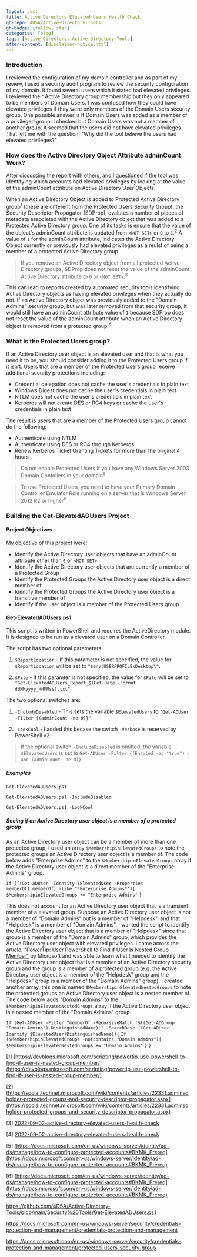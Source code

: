 ```yaml
---
layout: post
title: Active Directory Elevated Users Health Check
gh-repo: 4D5A/Active-Directory-Tools
gh-badge: [follow, star]
categories: [blog]
tags: [Active Directory, Active-Directory-Tools]
after-content: [disclaimer-notice.html]
---
```

### Introduction
I reviewed the configuration of my domain controller and as part of my review, I used a security audit program to review the security configuration of my domain. It found several users which it stated had elevated privileges. I reviewed their Active Directory group membership but they only appeared to be members of Domain Users. I was confused how they could have elevated privileges if they were only members of the Domain Users security group. One possible answer is if Domain Users was added as a member of a privileged group. I checked but Domain Users was not a member of another group. It seemed that the users did not have elevated privileges. That left me with the question, "Why did the tool believe the users had elevated privileges?"

### How does the Active Directory Object Attribute adminCount Work?
After discussing the report with others, and I questioned if the tool was identifying which accounts had elevated privileges by looking at the value of the adminCount attribute on Active Directory User Objects.

When an Active Directory Object is added to Protected Active Directory group<sup>1</sup> (these are different from the Protected Users Security Group), the Security Descriptor Propogator (SDProp), evalutes a number of pieces of metadata associated with the Active Directory object that was added to a Protected Active Directory group. One of its tasks is ensure that the value of the object's adminCount attribute is updated from ```<NOT SET>``` or ```0``` to ```1```.<sup>2</sup> A value of ```1``` for the adminCount attribute, indicates the Active Directory Object currently or previously had elevated privileges as a reulst of being a member of a protected Active Directory group.

> If you remove an Active Directory object from all protected Active Directory groups, SDProp does not reset the value of the adminCount Active Directory attribute to ```0``` or ```<NOT SET>```.<sup>3</sup>

This can lead to reports created by automated security tools identifying Active Directory objects as having elevated privileges when they actually do not. If an Active Directory object was previously added to the "Domain Admins" security group, but was later removed from that security group, it would still have an adminCount attribute value of ```1``` because SDProp does not reset the value of the adminCount attribute when an Active Directory object is removed from a protected group.<sup>4</sup>

### What is the Protected Users group?
If an Active Directory user object is an elevated user and that is what you need it to be, you should consider adding it to the Protected Users group if it isn't. Users that are a member of the Protected Users group receive additional security protections including:

* Credential delegation does not cache the user's credentials in plain text
* Windows Digest does not cache the user's credentials in plain text
* NTLM does not cache the user's credentials in plain text
* Kerberos will not create DES or RC4 keys or cache the user's credentials in plain text

The result is users that are a member of the Protected Users group cannot do the following:

* Authenticate using NTLM
* Authenticate using DES or RC4 through Kerberos
* Renew Kerberos Ticket Granting Tickets for more than the original 4 hours

> Do not enable Protected Users if you have any Windows Server 2003 Domain Contollers in your domain<sup>5</sup>

> To use Protected Users, you need to have your Primary Domain Controller Emulator Role running on a server that is Windows Server 2012 R2 or higher<sup>6</sup>

### Building the Get-ElevatedADUsers Project

#### Project Objectives
My objective of this project were:

* Identify the Active Directory user objects that have an adminCount attribute other than ```0``` or ```<NOT SET>```
* Identify the Active Directory user objects that are currently a member of a Protected Group
* Identify the Protected Groups the Active Directory user object is a direct member of
* Identify the Protected Groups the Active Directory user object is a transitive member of
* Identify if the user object is a member of the Protected Users group

#### Get-ElevatedADUsers.ps1
This script is written in PowerShell and requires the ActiveDirectory module. It is designed to be run as a elevated user on a Domain Controller.

The script has two optional parameters.

1. ```$ReportLocation``` - If this parameter is not specified, the value for ```$ReportLocation``` will be set to ```"$env:USERPROFILE\Desktop\"```.

2. ```$File``` - If this paramter is not specified, the value for ```$File``` will be set to ```"Get-ElevatedADUsers_Report_$(Get-Date -Format ddMMyyyy_HHMMss).txt"```.

The two optional switches are:

1. ```-IncludeDisabled``` - This sets the variable ```$ElevatedUsers``` to ```"Get-ADUser -Filter {(adminCount -ne 0)}"```.

2. ```-LookCool``` - I added this becase the switch ```-Verbose``` is reserved by PowerShell v2.

> If the optional switch ```-IncludeDisabled``` is omitted, the variable ```$ElevatedUsers``` is set to ```Get-ADUser -Filter {(Enabled -eq "true") -and (adminCount -ne 0)}```.

##### Examples
```Get-ElevatedADUsers.ps1```

```Get-ElevatedADUsers.ps1 -IncludeDisabled```

```Get-ElevatedADUsers.ps1 -LookCool```

##### Seeing if an Active Directory user object is a member of a protected group
As an Active Directory user object can be a member of more than one protected group, I used an array ```$MembershipinElevatedGroups``` to note the protected groups an Active Directory user object is a member of. The code below adds "Enterprise Admins" to the ```$MembershipinElevatedGroups``` array if the Active Directory user object is a direct member of the "Enterprise Admins" group.

```If (((Get-ADUser -Identity $ElevatedUser -Properties memberOf).memberOf) -like "*Enterprise Admins*"){```
        ```$MembershipinElevatedGroups += "Enterprise Admins"```
    ```}```

This does not account for an Active Directory user object that is a transient member of a elevated group. Suppose an Active Directory user object is not a member of "Domain Admins" but is a member of "Helpdesk", and that "Helpdesk" is a member of "Domain Admins", I wanted the script to identify the Active Directory user object that is a member of "Helpdesk" since that group is a member of the "Domain Admins" group, which provides the Active Directory user object with elevated privileges. I came across the article, ["PowerTip: User PowerShell to Find if User Is Nested Group Member"](https://devblogs.microsoft.com/scripting/powertip-use-powershell-to-find-if-user-is-nested-group-member/) by Microsoft and was able to learn what I needed to identify the Active Directory user object that is a member of an Active Directory security group and the group is a member of a protected group (e.g. the Active Directory user object is a member of the "Helpdesk" group and the "Helpdesk" group is a member of the "Domain Admins" group). I created another array, this one is named ```$MembershipinElevatedNestedGroups``` to note the protected groups an Active Directory user object is a nested member of. The code below adds "Domain Admins" to the ```$MembershipinElevatedNestedGroups``` array if the Active Directory user object is a nested member of the "Domain Admins" group.

```If (Get-ADUser -Filter "memberOf -RecursiveMatch '$((Get-ADGroup "Domain Admins").DistinguishedName)'" -SearchBase ((Get-ADUser -Identity $ElevatedUser)DistinguishedName)){```
        ```If ($MembershipinElevatedGroups -notcontains "Domain Admins"){```
            ```$MembershipinElevatedNestedGroups += "Domain Admins"```
        ```}```
    ```}```








[1] [https://devblogs.microsoft.com/scripting/powertip-use-powershell-to-find-if-user-is-nested-group-member/](https://devblogs.microsoft.com/scripting/powertip-use-powershell-to-find-if-user-is-nested-group-member/)

[2] [https://social.technet.microsoft.com/wiki/contents/articles/22331.adminsdholder-protected-groups-and-security-descriptor-propagator.aspx](https://social.technet.microsoft.com/wiki/contents/articles/22331.adminsdholder-protected-groups-and-security-descriptor-propagator.aspx)

[3] [2022-09-02-active-directory-elevated-users-health-check](2022-09-02-active-directory-elevated-users-health-check)

[4] [2022-09-02-active-directory-elevated-users-health-check](2022-09-02-active-directory-elevated-users-health-check)

[5] [https://docs.microsoft.com/en-us/windows-server/identity/ad-ds/manage/how-to-configure-protected-accounts#BKMK_Prereq](https://docs.microsoft.com/en-us/windows-server/identity/ad-ds/manage/how-to-configure-protected-accounts#BKMK_Prereq)

[6] [https://docs.microsoft.com/en-us/windows-server/identity/ad-ds/manage/how-to-configure-protected-accounts#BKMK_Prereq](https://docs.microsoft.com/en-us/windows-server/identity/ad-ds/manage/how-to-configure-protected-accounts#BKMK_Prereq)


https://github.com/4D5A/Active-Directory-Tools/blob/main/Security%20Tools/Get-ElevatedADUsers.ps1

https://docs.microsoft.com/en-us/windows-server/security/credentials-protection-and-management/credentials-protection-and-management

https://docs.microsoft.com/en-us/windows-server/security/credentials-protection-and-management/protected-users-security-group